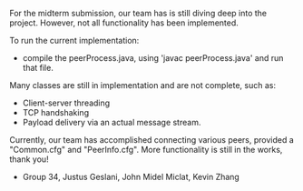 For the midterm submission, our team has is still diving deep into the project. However, not all functionality has been implemented.

To run the current implementation:
- compile the peerProcess.java, using 'javac peerProcess.java' and run that file.

Many classes are still in implementation and are not complete, such as:
- Client-server threading
- TCP handshaking
- Payload delivery via an actual message stream.

Currently, our team has accomplished connecting various peers, provided a "Common.cfg" and "PeerInfo.cfg".
More functionality is still in the works, thank you!


- Group 34, Justus Geslani, John Midel Miclat, Kevin Zhang

